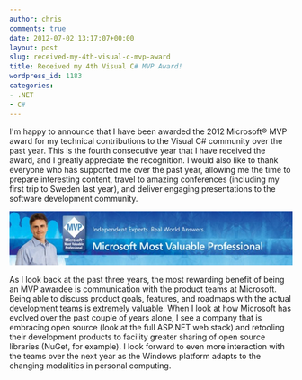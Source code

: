 ```yaml
---
author: chris
comments: true
date: 2012-07-02 13:17:07+00:00
layout: post
slug: received-my-4th-visual-c-mvp-award
title: Received my 4th Visual C# MVP Award!
wordpress_id: 1183
categories:
- .NET
- C#
---
```


I'm happy to announce that I have been awarded the 2012 Microsoft® MVP award for my technical contributions to the Visual C# community over the past year. This is the fourth consecutive year that I have received the award, and I greatly appreciate the recognition. I would also like to thank everyone who has supported me over the past year, allowing me the time to prepare interesting content, travel to amazing conferences (including my first trip to Sweden last year), and deliver engaging presentations to the software development community.




![Mvplogo](/images/uploads/2012/07/mvplogo.jpeg)




As I look back at the past three years, the most rewarding benefit of being an MVP awardee is communication with the product teams at Microsoft. Being able to discuss product goals, features, and roadmaps with the actual development teams is extremely valuable. When I look at how Microsoft has evolved over the past couple of years alone, I see a company that is embracing open source (look at the full ASP.NET web stack) and retooling their development products to facility greater sharing of open source libraries (NuGet, for example). I look forward to even more interaction with the teams over the next year as the Windows platform adapts to the changing modalities in personal computing.
